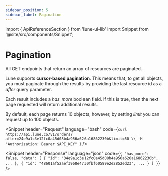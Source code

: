 ```yaml
---
sidebar_position: 5
sidebar_label: Pagination
---
```

import { ApiReferenceSection } from 'lune-ui-lib'
import Snippet  from '@site/src/components/Snippet';

# Pagination

<div className="sections">

<ApiReferenceSection>

<div className="paragraphSections">
<div>

All GET endpoints that return an array of resources are paginated.

Lune supports **cursor-based pagination**. This means that, to get all objects, you must paginate through the results by providing the last resource id as a *after* query parameter.

Each result includes a *has_more* boolean field. If this is true, then the next page requested will return additional results.

By default, each page returns 10 objects, however, by setting *limit* you can request up to 100 objects.

</div>
</div>

<div className="miniSections">

<Snippet
    header="Request"
    language="bash"
    code={`curl https://api.lune.co/v1/orders?after=24e9a1c3e12fc0a45d08b4a956a626a16862230b&limit=50 \\
  -H "Authorization: Bearer $API_KEY"
`} />

<Snippet
    header="Response"
    language="json"
    code={`{
  "has_more": false,
  "data": [
    {
      "id": "34e9a1c3e12fc0a45d08b4a956a626a16862230b",
      ...
    },
    {
      "id": "48601af52aef3968e4730fbf60589e2e2852ed23",
      ...
    }
  ]
}`} />

</div>

</ApiReferenceSection>

</div>
